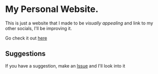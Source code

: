 # My Personal Website.
This is just a website that I made to be _visually appealing_ and link to my other socials, I'll be improving it.

Go check it out [here](https://smit4k.github.io)

## Suggestions
If you have a suggestion, make an [Issue](https://github.com/smit4k/smit4k.github.io/issues) and I'll look into it
